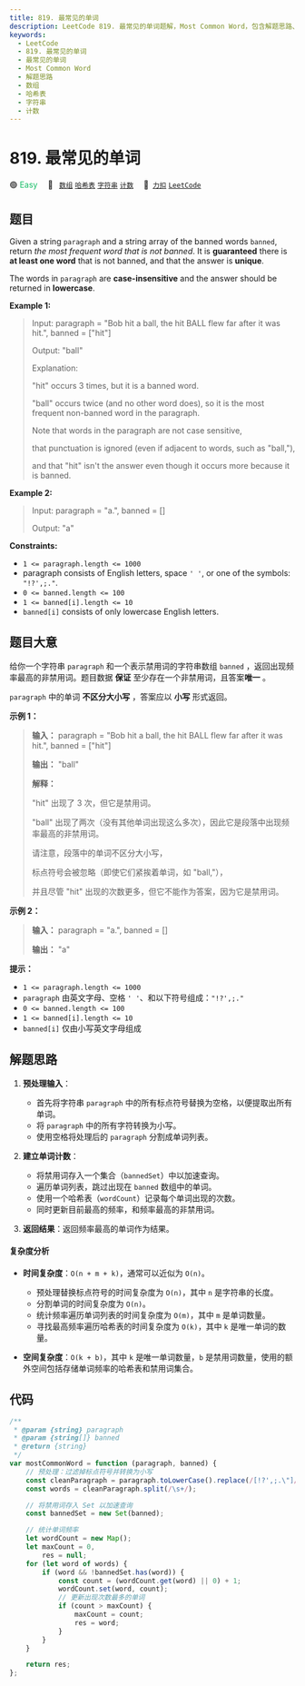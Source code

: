 ```yaml
---
title: 819. 最常见的单词
description: LeetCode 819. 最常见的单词题解，Most Common Word，包含解题思路、复杂度分析以及完整的 JavaScript 代码实现。
keywords:
  - LeetCode
  - 819. 最常见的单词
  - 最常见的单词
  - Most Common Word
  - 解题思路
  - 数组
  - 哈希表
  - 字符串
  - 计数
---
```


# 819. 最常见的单词

🟢 <font color=#15bd66>Easy</font>&emsp; 🔖&ensp; [`数组`](/tag/array.md) [`哈希表`](/tag/hash-table.md) [`字符串`](/tag/string.md) [`计数`](/tag/counting.md)&emsp; 🔗&ensp;[`力扣`](https://leetcode.cn/problems/most-common-word) [`LeetCode`](https://leetcode.com/problems/most-common-word)

## 题目

Given a string `paragraph` and a string array of the banned words `banned`,
return _the most frequent word that is not banned_. It is **guaranteed** there
is **at least one word** that is not banned, and that the answer is
**unique**.

The words in `paragraph` are **case-insensitive** and the answer should be
returned in **lowercase**.

**Example 1:**

> Input: paragraph = "Bob hit a ball, the hit BALL flew far after it was hit.", banned = ["hit"]
>
> Output: "ball"
>
> Explanation:
>
> "hit" occurs 3 times, but it is a banned word.
>
> "ball" occurs twice (and no other word does), so it is the most frequent non-banned word in the paragraph.
>
> Note that words in the paragraph are not case sensitive,
>
> that punctuation is ignored (even if adjacent to words, such as "ball,"),
>
> and that "hit" isn't the answer even though it occurs more because it is banned.

**Example 2:**

> Input: paragraph = "a.", banned = []
>
> Output: "a"

**Constraints:**

- `1 <= paragraph.length <= 1000`
- paragraph consists of English letters, space `' '`, or one of the symbols: `"!?',;."`.
- `0 <= banned.length <= 100`
- `1 <= banned[i].length <= 10`
- `banned[i]` consists of only lowercase English letters.

## 题目大意

给你一个字符串 `paragraph` 和一个表示禁用词的字符串数组 `banned` ，返回出现频率最高的非禁用词。题目数据 **保证**
至少存在一个非禁用词，且答案**唯一** 。

`paragraph` 中的单词 **不区分大小写** ，答案应以 **小写** 形式返回。

**示例 1：**

> **输入：** paragraph = "Bob hit a ball, the hit BALL flew far after it was hit.", banned = ["hit"]
>
> **输出：** "ball"
>
> **解释：**
>
> "hit" 出现了 3 次，但它是禁用词。
>
> "ball" 出现了两次（没有其他单词出现这么多次），因此它是段落中出现频率最高的非禁用词。
>
> 请注意，段落中的单词不区分大小写，
>
> 标点符号会被忽略（即使它们紧挨着单词，如 "ball,"），
>
> 并且尽管 "hit" 出现的次数更多，但它不能作为答案，因为它是禁用词。

**示例 2：**

> **输入：** paragraph = "a.", banned = []
>
> **输出：** "a"

**提示：**

- `1 <= paragraph.length <= 1000`
- `paragraph` 由英文字母、空格 `' '`、和以下符号组成：`"!?',;."`
- `0 <= banned.length <= 100`
- `1 <= banned[i].length <= 10`
- `banned[i]` 仅由小写英文字母组成

## 解题思路

1. **预处理输入**：

   - 首先将字符串 `paragraph` 中的所有标点符号替换为空格，以便提取出所有单词。
   - 将 `paragraph` 中的所有字符转换为小写。
   - 使用空格将处理后的 `paragraph` 分割成单词列表。

2. **建立单词计数**：

   - 将禁用词存入一个集合（`bannedSet`）中以加速查询。
   - 遍历单词列表，跳过出现在 `banned` 数组中的单词。
   - 使用一个哈希表（`wordCount`）记录每个单词出现的次数。
   - 同时更新目前最高的频率，和频率最高的非禁用词。

3. **返回结果**：返回频率最高的单词作为结果。

#### 复杂度分析

- **时间复杂度**：`O(n + m + k)`，通常可以近似为 `O(n)`。

  - 预处理替换标点符号的时间复杂度为 `O(n)`，其中 `n` 是字符串的长度。
  - 分割单词的时间复杂度为 `O(n)`。
  - 统计频率遍历单词列表的时间复杂度为 `O(m)`，其中 `m` 是单词数量。
  - 寻找最高频率遍历哈希表的时间复杂度为 `O(k)`，其中 `k` 是唯一单词的数量。

- **空间复杂度**：`O(k + b)`，其中 `k` 是唯一单词数量，`b` 是禁用词数量，使用的额外空间包括存储单词频率的哈希表和禁用词集合。

## 代码

```javascript
/**
 * @param {string} paragraph
 * @param {string[]} banned
 * @return {string}
 */
var mostCommonWord = function (paragraph, banned) {
	// 预处理：过滤掉标点符号并转换为小写
	const cleanParagraph = paragraph.toLowerCase().replace(/[!?',;.\"]/g, '');
	const words = cleanParagraph.split(/\s+/);

	// 将禁用词存入 Set 以加速查询
	const bannedSet = new Set(banned);

	// 统计单词频率
	let wordCount = new Map();
	let maxCount = 0,
		res = null;
	for (let word of words) {
		if (word && !bannedSet.has(word)) {
			const count = (wordCount.get(word) || 0) + 1;
			wordCount.set(word, count);
			// 更新出现次数最多的单词
			if (count > maxCount) {
				maxCount = count;
				res = word;
			}
		}
	}

	return res;
};
```
